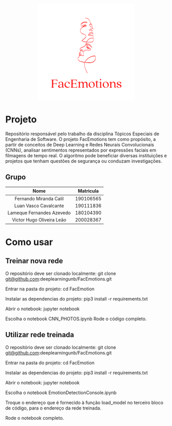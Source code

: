 <p align="center">
  <img width="300" src="FacEmotions.png">
</p>

# Projeto

Repositório responsável pelo trabalho da disciplina Tópicos Especiais de Engenharia de Software. O projeto FacEmotions tem como propósito, a partir de conceitos de Deep Learning e Redes Neurais Convolucionais (CNNs), analisar sentimentos representados por expressões faciais em filmagens de tempo real. O algoritmo pode beneficiar diversas instituições e projetos que tenham questões de segurança ou conduzam investigações.


## Grupo

|Nome | Matricula |
|:---:|:---:|
|Fernando Miranda Calil| 190106565|
|Luan Vasco Cavalcante| 190111836|
|Lameque Fernandes Azevedo | 180104390 |
| Victor Hugo Oliveira Leão | 200028367 |


# Como usar

## Treinar nova rede

O repositório deve ser clonado localmente:
  git clone git@github.com:deeplearningunb/FacEmotions.git
  
Entrar na pasta do projeto:
  cd FacEmotion

Instalar as dependencias do projeto:
  pip3 install -r requirements.txt

Abrir o notebook:
  jupyter notebook
  
Escolha o notebook CNN_PHOTOS.ipynb
Rode o código completo.

## Utilizar rede treinada

O repositório deve ser clonado localmente:
  git clone git@github.com:deeplearningunb/FacEmotions.git
  
Entrar na pasta do projeto:
  cd FacEmotion

Instalar as dependencias do projeto:
  pip3 install -r requirements.txt
  
Abrir o notebook:
  jupyter notebook
  
Escolha o notebook EmotionDetectionConsole.ipynb

Troque o endereço que é fornecido à função load_model no terceiro bloco de código, para o endereço da rede treinada.

Rode o notebook completo.
